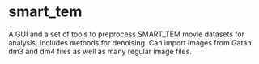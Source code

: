 # smart_tem
A GUI and a set of tools to preprocess SMART_TEM movie datasets for analysis. Includes methods for denoising.  Can import images from Gatan dm3 and dm4 files as well as many regular image files.
